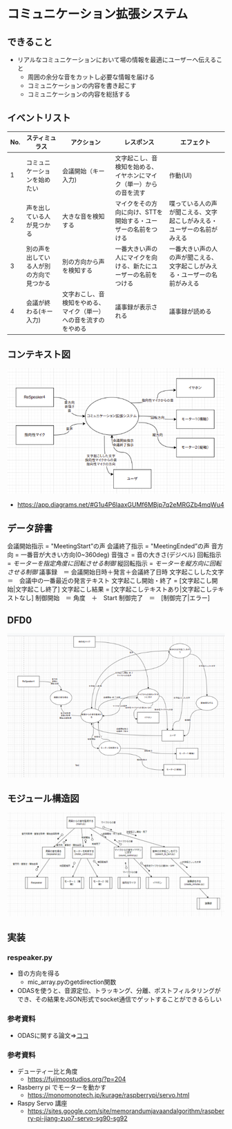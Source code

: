 # コミュニケーション拡張システム
## できること
- リアルなコミュニケーションにおいて場の情報を最適にユーザーへ伝えること
    - 周囲の余分な音をカットし必要な情報を届ける
    - コミュニケーションの内容を書き起こす
    - コミュニケーションの内容を総括する
## イベントリスト
|No.|スティミュラス|アクション|レスポンス|エフェクト|
|----|----|----|----|----|
|1|コミュニケーションを始めたい|会議開始（キー入力)|文字起こし、音検知を始める、イヤホンにマイク（単一）からの音を流す|作動(UI)|システムが起動する、イヤホンから音が流れ始める|
|2|声を出している人が見つかる|大きな音を検知する|マイクをその方向に向け、STTを開始する・ユーザーの名前をつける|喋っている人の声が聞こえる、文字起こしがみえる・ユーザーの名前がみえる|
|3|別の声を出している人が別の方向で見つかる|別の方向から声を検知する|一番大きい声の人にマイクを向ける、新たにユーザーの名前をつける|一番大きい声の人の声が聞こえる、文字起こしがみえる・ユーザーの名前がみえる|
|4|会議が終わる(キー入力)|文字おこし、音検知をやめる、マイク（単一）への音を流すのをやめる|議事録が表示される|議事録が読める|


## コンテキスト図
![picture 2](../../images/f350affe5748fadb673133716738dd0da2269e79074696240b9d063d8f5faa3c.png)  
- https://app.diagrams.net/#G1u4P6laaxGUMf6MBjp7q2eMRGZb4mqWu4

## データ辞書

会議開始指示 = "MeetingStart”の声
会議終了指示 = "MeetingEnded”の声
音方向 = 一番音が大きい方向(0~360deg)
音強さ = 音の大きさ(デジベル)
回転指示 = *モーターを指定角度に回転させる制御*
縦回転指示 = *モーターを縦方向に回転させる制御*
議事録　＝ 会議開始日時＋発言＋会議終了日時
文字起こしした文字　＝　会議中の一番最近の発言テキスト
文字起こし開始・終了 = [文字起こし開始|文字起こし終了]
文字起こし結果 = [文字起こしテキストあり|文字起こしテキストなし]
制御開始　＝ 角度　＋　Start
制御完了　＝　[制御完了|エラー]

## DFD0
![picture 3](../../images/557363eff41e59e43228f683497dbcdc870e098ee3f525816f1d8fe084f616b1.png)  


## モジュール構造図
![picture 1](../../images/a0fab76c43eeb5de8730ac48e02b1d2eeb36a6287db0d0a8790587afaae961b8.png)  

## 実装
### respeaker.py
- 音の方向を得る
    - mic_array.pyのgetdirection関数
- ODASを使うと、音源定位、トラッキング、分離、ポストフィルタリングができ、その結果をJSON形式でsocket通信でゲットすることができるらしい
### 参考資料
- ODASに関する論文⇒[ココ](222Q\Development\Reference\2103.03954.pdf)
### 参考資料
- デューティー比と角度
    - https://fujimoostudios.org/?p=204
- Rasberry pi でモーターを動かす
    - https://monomonotech.jp/kurage/raspberrypi/servo.html
- Raspy Servo 講座
    - https://sites.google.com/site/memorandumjavaandalgorithm/raspberry-pi-jiang-zuo7-servo-sg90-sg92